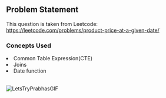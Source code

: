 ## Problem Statement

This question is taken from Leetcode: https://leetcode.com/problems/product-price-at-a-given-date/

### Concepts Used
<li>Common Table Expression(CTE)</li>
<li>Joins</li>
<li>Date function</li>
<br>

![LetsTryPrabhasGIF](https://github.com/HeatTransfer/SQL_Mastery_Marathon/assets/53636141/468e5799-0f3f-435b-a230-8a9fd537d250)

